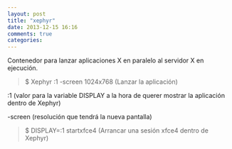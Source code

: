 ```yaml
---
layout: post
title: "xephyr"
date: 2013-12-15 16:16
comments: true
categories: 
---
```

Contenedor para lanzar aplicaciones X en paralelo al servidor X en ejecución.

>$ Xephyr :1 -screen 1024x768 (Lanzar la aplicación)

:1 (valor para la variable DISPLAY a la hora de querer mostrar la aplicación dentro de Xephyr)

-screen (resolución que tendrá la nueva pantalla)

>$ DISPLAY=:1 startxfce4 (Arrancar una sesión xfce4 dentro de Xephyr)

